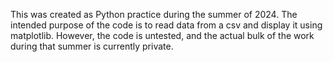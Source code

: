 This was created as Python practice during the summer of 2024. The intended purpose of the code is to read data from a csv and display it using matplotlib. However, the code is untested, and the actual bulk of the work during that summer is currently private.
